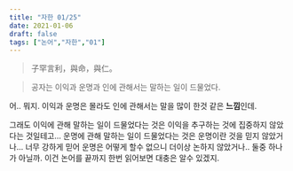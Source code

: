 ```yaml
---
title: "자한 01/25"
date: 2021-01-06
draft: false
tags: ["논어","자한","01"]
---
```


> 子罕言利，與命，與仁。

> 공자는 이익과 운명과 인에 관해서는 말하는 일이 드물었다.

어.. 뭐지. 이익과 운명은 몰라도 인에 관해서는 말을 많이 한것 같은 **느낌**인데.

그래도 이익에 관해 말하는 일이 드물었다는 것은 이익을 추구하는 것에 집중하지 않았다는 것일테고... 운명에 관해 말하는 일이 드물었다는 것은 운명이란 것을 믿지 않았거나... 너무 강하게 믿어 운명은 어떻게 할수 없으니 더이상 논하지 않았거나.. 둘중 하나가 아닐까. 이건 논어를 끝까지 한번 읽어보면 대충은 알수 있겠지.
